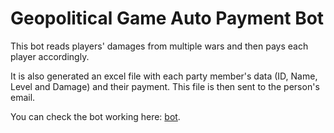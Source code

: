 # Geopolitical Game Auto Payment Bot

This bot reads players' damages from multiple wars and then pays each player accordingly.

It is also generated an excel file with each party member's data (ID, Name, Level and Damage) and their payment. This file is then sent to the person's email.

You can check the bot working here: [bot](https://youtu.be/_9LBK0IR76s).

